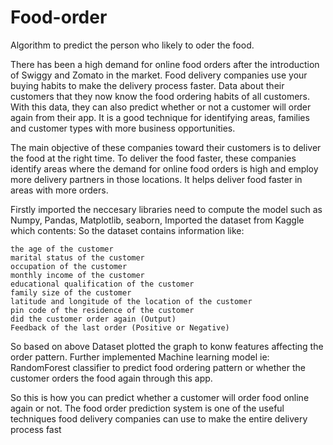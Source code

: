 # Food-order
Algorithm to predict the person who likely to oder the food.


There has been a high demand for online food orders after the introduction of Swiggy and Zomato in the market. Food delivery companies use your buying habits to make the delivery process faster. Data about their customers that they now know the food ordering habits of all customers. With this data, they can also predict whether or not a customer will order again from their app. It is a good technique for identifying areas, families and customer types with more business opportunities.


The main objective of these companies toward their customers is to deliver the food at the right time. To deliver the food faster, these companies identify areas where the demand for online food orders is high and employ more delivery partners in those locations. It helps deliver food faster in areas with more orders.


Firstly imported the neccesary libraries need to compute the model such as Numpy, Pandas, Matplotlib, seaborn, 
Imported the dataset from Kaggle which contents:
So the dataset contains information like:

    the age of the customer
    marital status of the customer
    occupation of the customer
    monthly income of the customer
    educational qualification of the customer
    family size of the customer
    latitude and longitude of the location of the customer
    pin code of the residence of the customer
    did the customer order again (Output)
    Feedback of the last order (Positive or Negative)
    
So based on above Dataset plotted the graph to konw features affecting the order pattern.
Further implemented Machine learning model ie: RandomForest classifier to predict food ordering pattern or whether the customer orders the food again through this app.

So this is how you can predict whether a customer will order food online again or not. The food order prediction system is one of the useful techniques food delivery companies can use to make the entire delivery process fast
